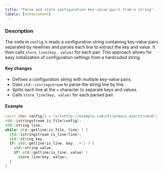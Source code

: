 ```yaml
---
title: "Parse and store configuration key-value pairs from a string"
labels: [enhancement]
---
```


### Description
The code in `config.h` reads a configuration string containing key-value pairs separated by newlines and parses each line to extract the key and value. It then calls `store_line(key, value)` for each pair. This approach allows for easy initialization of configuration settings from a hardcoded string.

#### Key changes
- Defines a configuration string with multiple key-value pairs.
- Uses `std::istringstream` to parse the string line by line.
- Splits each line at the `=` character to separate keys and values.
- Calls `store_line(key, value)` for each parsed pair.

#### Example
```cpp
const char config[] = "url=http://example.com\nfile=main.exe\ntrue=0";
std::istringstream is_file(config);
std::string line;
while( std::getline(is_file, line) ) {
  std::istringstream is_line(line);
  std::string key;
  if( std::getline(is_line, key, '=') ) {
    std::string value;
    if( std::getline(is_line, value) ) 
      store_line(key, value);
  }
}
```
